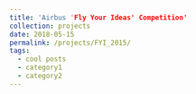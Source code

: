 ```yaml
---
title: 'Airbus 'Fly Your Ideas' Competition'
collection: projects
date: 2018-05-15
permalink: /projects/FYI_2015/
tags:
  - cool posts
  - category1
  - category2
---
```

